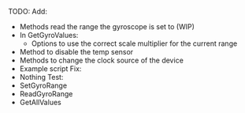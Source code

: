 TODO:
Add:
- Methods read the range the gyroscope is set to (WIP)
- In GetGyroValues:
	- Options to use the correct scale multiplier for the current range
- Method to disable the temp sensor
- Methods to change the clock source of the device
- Example script
Fix:
- Nothing
Test:
- SetGyroRange
- ReadGyroRange
- GetAllValues